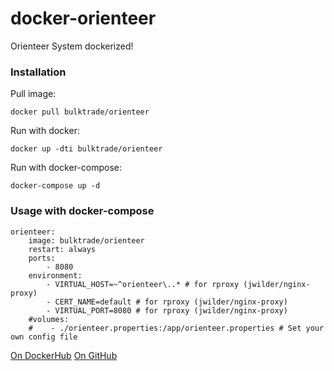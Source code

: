 # docker-orienteer
Orienteer System dockerized!

### Installation

Pull image:

	docker pull bulktrade/orienteer

Run with docker:

	docker up -dti bulktrade/orienteer
	
Run with docker-compose:

	docker-compose up -d
	
### Usage with docker-compose

	orienteer:
        image: bulktrade/orienteer
        restart: always
        ports:
            - 8080
        environment:
            - VIRTUAL_HOST=~^orienteer\..* # for rproxy (jwilder/nginx-proxy)
            - CERT_NAME=default # for rproxy (jwilder/nginx-proxy)
            - VIRTUAL_PORT=8080 # for rproxy (jwilder/nginx-proxy)
        #volumes:
        #    - ./orienteer.properties:/app/orienteer.properties # Set your own config file
    
[On DockerHub](https://registry.hub.docker.com/u/bulktrade/orienteer/)
[On GitHub](https://https://github.com/deacix/docker-orienteer)
